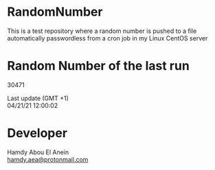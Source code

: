 # RandomNumber    
This is a test repository where a random number is pushed to a file automatically passwordless from a cron job in my Linux CentOS server    
# Random Number of the last run   
30471
      
Last update (GMT +1)    
04/21/21 12:00:02
# Developer    
Hamdy Abou El Anein   
hamdy.aea@protonmail.com
